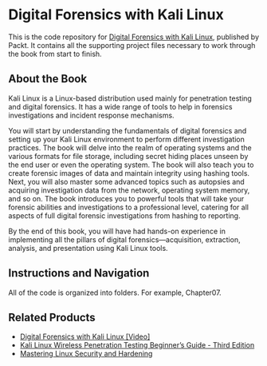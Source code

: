# Digital Forensics with Kali Linux
This is the code repository for [Digital Forensics with Kali Linux](https://www.packtpub.com/networking-and-servers/digital-forensics-kali-linux-0?utm_source=github&utm_medium=repository&utm_campaign=9781788625005), published by Packt. It contains all the supporting project files necessary to work through the book from start to finish.

## About the Book

Kali Linux is a Linux-based distribution used mainly for penetration testing and digital forensics. It has a wide range of tools to help in forensics investigations and incident response mechanisms.

You will start by understanding the fundamentals of digital forensics and setting up your Kali Linux environment to perform different investigation practices. The book will delve into the realm of operating systems and the various formats for file storage, including secret hiding places unseen by the end user or even the operating system. The book will also teach you to create forensic images of data and maintain integrity using hashing tools. Next, you will also master some advanced topics such as autopsies and acquiring investigation data from the network, operating system memory, and so on. The book introduces you to powerful tools that will take your forensic abilities and investigations to a professional level, catering for all aspects of full digital forensic investigations from hashing to reporting.

By the end of this book, you will have had hands-on experience in implementing all the pillars of digital forensics—acquisition, extraction, analysis, and presentation using Kali Linux tools.

## Instructions and Navigation

All of the code is organized into folders. For example, Chapter07.

## Related Products

* [Digital Forensics with Kali Linux [Video]](https://www.packtpub.com/networking-and-servers/digital-forensics-kali-linux?utm_source=github&utm_medium=repository&utm_campaign=9781783989225)
* [Kali Linux Wireless Penetration Testing Beginner’s Guide - Third Edition](https://www.packtpub.com/networking-and-servers/kali-linux-wireless-penetration-testing-beginner%E2%80%99s-guide-third-edition?utm_source=github&utm_medium=repository&utm_campaign=9781788831925)
* [Mastering Linux Security and Hardening](https://www.packtpub.com/networking-and-servers/mastering-linux-security-and-hardening?utm_source=github&utm_medium=repository&utm_campaign=9781788620307)

